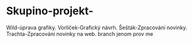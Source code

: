 # Skupino-projekt-
Wild-úprava grafiky.
Vorlíček-Grafický návrh.
Šešták-Zpracování novinky. 
Trachta-Zpracování novinky na web.
branch jenom prov me





